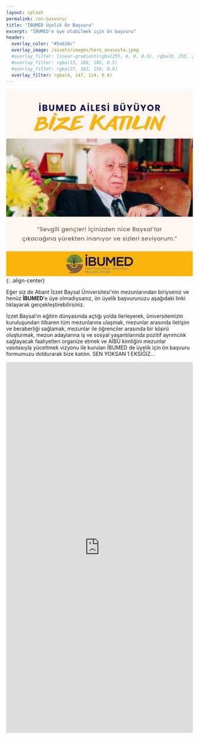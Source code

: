 ```yaml
---
layout: splash
permalink: /on-basvuru/
title: "İBUMED Üyelik Ön Başvuru"
excerpt: "İBUMED'e üye olabilmek için ön başvuru"
header:
  overlay_color: "#5e616c"
  overlay_image: /assets/images/hero_anasayfa.jpeg
  #overlay_filter: linear-gradient(rgba(255, 0, 0, 0.5), rgba(0, 255, 255, 0.5))
  #overlay_filter: rgba(13, 180, 185, 0.5)
  #overlay_filter: rgba(27, 163, 156, 0.9)
  overlay_filter: rgba(4, 147, 114, 0.9)
---
```


<!-- <img src="{{ site.url }}{{ site.baseurl }}/assets/images/ibumed-on-uyelik.jpeg" alt="BAİBÜ Mezunları Derneği (İBUMED) üyelik ön başvuru"> -->

![BAİBÜ Mezunları Derneği (İBUMED) üyelik ön başvuru](/assets/images/ibumed-on-uyelik.jpeg){: .align-center}


Eğer siz de Abant İzzet Baysal Üniversitesi'nin mezunlarından biriyseniz ve henüz **İBUMED**'e üye olmadıysanız, ön üyelik başvurunuzu aşağıdaki linki tıklayarak gerçekleştirebilirsiniz.

<!-- [ÖN ÜYELİK BAŞVURUSU İÇİN TIKLA](https://forms.gle/xSCXeGeAKz4skbGD8) -->

İzzet Baysal’ın eğitim dünyasında açtığı yolda ilerleyerek, üniversitemizin kuruluşundan itibaren tüm mezunlarına ulaşmak, mezunlar arasında iletişim ve beraberliği sağlamak, mezunlar ile öğrenciler arasında bir köprü oluşturmak, mezun adaylarına iş ve sosyal yaşantılarında pozitif ayrımcılık sağlayacak faaliyetleri organize etmek ve AİBÜ kimliğini mezunlar vasıtasıyla yüceltmek vizyonu ile kurulan İBUMED de üyelik için ön başvuru formumuzu doldurarak bize katılın.
SEN YOKSAN 1 EKSİĞİZ…

<iframe src="https://docs.google.com/forms/d/e/1FAIpQLSeRU5ZJArNJsBCujyeEzpqt3MLSA6c3VU3Gxplo4H88S9yIuw/viewform?embedded=true" width="100%" height="1000" frameborder="0" marginheight="0" marginwidth="0">Yükleniyor…</iframe>
